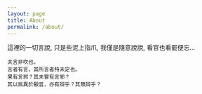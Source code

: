 ```yaml
---
layout: page
title: About
permalink: /about/
---
```


這裡的一切言說, 只是些泥上指爪, 我僅是隨意說說, 看官也看罷便忘...
```
夫言非吹也。
言者有言，其所言者特未定也。
果有言邪？其未嘗有言邪？
其以爲異於鷇音，亦有辯乎？其無辯乎？
```
 

